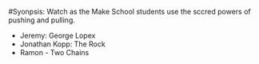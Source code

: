 #Syonpsis: Watch as the Make School students use the sccred powers of pushing and pulling.

- Jeremy: George Lopex
- Jonathan Kopp: The Rock
- Ramon - Two Chains
